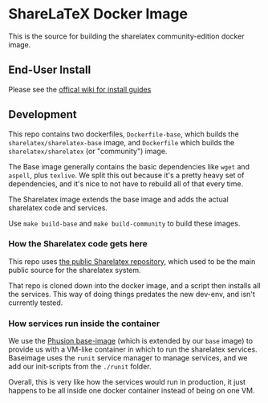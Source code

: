 # ShareLaTeX Docker Image

This is the source for building the sharelatex community-edition docker image.


## End-User Install
Please see the [offical wiki for install
guides](https://github.com/sharelatex/sharelatex/wiki/Production-Installation-Instructions)


## Development

This repo contains two dockerfiles, `Dockerfile-base`, which builds the
`sharelatex/sharelatex-base` image, and `Dockerfile` which builds the
`sharelatex/sharelatex` (or "community") image.

The Base image generally contains the basic dependencies like `wget` and
`aspell`, plus `texlive`. We split this out because it's a pretty heavy set of
dependencies, and it's nice to not have to rebuild all of that every time.

The Sharelatex image extends the base image and adds the actual sharelatex code
and services.

Use `make build-base` and `make build-community` to build these images.


### How the Sharelatex code gets here

This repo uses [the public Sharelatex
repository](https://github.com/sharelatex/sharelatex), which used to be the main
public source for the sharelatex system.

That repo is cloned down into the docker image, and a script then installs all
the services. This way of doing things predates the new dev-env, and isn't
currently tested.


### How services run inside the container

We use the [Phusion base-image](https://github.com/phusion/baseimage-docker)
(which is extended by our `base` image) to provide us with a VM-like container
in which to run the sharelatex services. Baseimage uses the `runit` service
manager to manage services, and we add our init-scripts from the `./runit`
folder.

Overall, this is very like how the services would run in production, it just
happens to be all inside one docker container instead of being on one VM.
